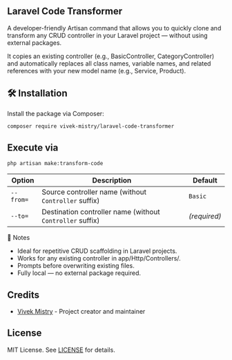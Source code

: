 ## Laravel Code Transformer

A developer-friendly Artisan command that allows you to quickly clone and transform any CRUD controller in your Laravel project — without using external packages.

It copies an existing controller (e.g., BasicController, CategoryController) and automatically replaces all class names, variable names, and related references with your new model name (e.g., Service, Product).

## 🛠️ Installation

Install the package via Composer:
```bash
composer require vivek-mistry/laravel-code-transformer
```

## Execute via
```bash
php artisan make:transform-code
```

| Option    | Description                                               |   Default     |
| --------- | --------------------------------------------------------- | ----------- |
| `--from=` | Source controller name (without `Controller` suffix)      | `Basic`     |
| `--to=`   | Destination controller name (without `Controller` suffix) | *(required)* |


🧰 Notes
<ul>
    <li>Ideal for repetitive CRUD scaffolding in Laravel projects.</li>
    <li>Works for any existing controller in app/Http/Controllers/.</li>
    <li>Prompts before overwriting existing files.</li>
    <li>Fully local — no external package required.</li>
</ul>

## Credits

- [Vivek Mistry](https://github.com/vivek-mistry) - Project creator and maintainer

## License
MIT License. See [LICENSE](https://github.com/vivek-mistry/laravel-code-transformer/blob/DEV/LICENSE) for details.